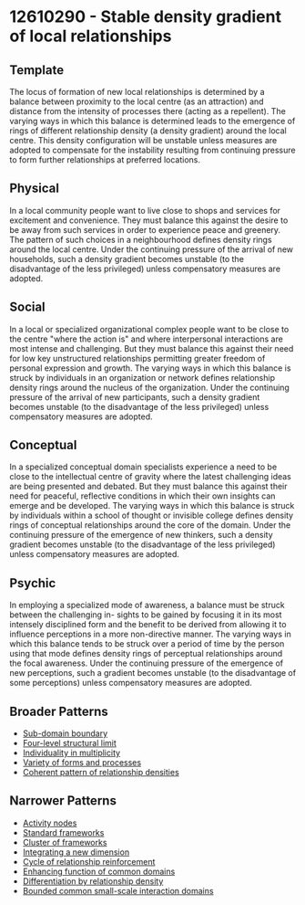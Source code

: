 # 12610290 - Stable density gradient of local relationships

## Template

The locus of formation of new local relationships is determined by a balance between proximity to the local centre (as an attraction) and distance from the intensity of processes there (acting as a repellent). The varying ways in which this balance is determined leads to the emergence of rings of different relationship density (a density gradient) around the local centre. This density configuration will be unstable unless measures are adopted to compensate for the instability resulting from continuing pressure to form further relationships at preferred locations.

## Physical

In a local community people want to live close to shops and services for excitement and convenience. They must balance this against the desire to be away from such services in order to experience peace and greenery. The pattern of such choices in a neighbourhood defines density rings around the local centre. Under the continuing pressure of the arrival of new households, such a density gradient becomes unstable (to the disadvantage of the less privileged) unless compensatory measures are adopted.

## Social

In a local or specialized organizational complex people want to be close to the centre "where the action is" and where interpersonal interactions are most intense and challenging. But they must balance this against their need for low key unstructured relationships permitting greater freedom of personal expression and growth. The varying ways in which this balance is struck by individuals in an organization or network defines relationship density rings around the nucleus of the organization. Under the continuing pressure of the arrival of new participants, such a density gradient becomes unstable (to the disadvantage of the less privileged) unless compensatory measures are adopted.

## Conceptual

In a specialized conceptual domain specialists experience a need to be close to the intellectual centre of gravity where the latest challenging ideas are being presented and debated. But they must balance this against their need for peaceful, reflective conditions in which their own insights can emerge and be developed. The varying ways in which this balance is struck by individuals within a school of thought or invisible college defines density rings of conceptual relationships around the core of the domain. Under the continuing pressure of the emergence of new thinkers, such a density gradient becomes unstable (to the disadvantage of the less privileged) unless compensatory measures are adopted.

## Psychic

In employing a specialized mode of awareness, a balance must be struck between the challenging in- sights to be gained by focusing it in its most intensely disciplined form and the benefit to be derived from allowing it to influence perceptions in a more non-directive manner. The varying ways in which this balance tends to be struck over a period of time by the person using that mode defines density rings of perceptual relationships around the focal awareness. Under the continuing pressure of the emergence of new perceptions, such a gradient becomes unstable (to the disadvantage of some perceptions) unless compensatory measures are adopted.

## Broader Patterns

- [Sub-domain boundary](12610130)
- [Four-level structural limit](12610210)
- [Individuality in multiplicity](12610120)
- [Variety of forms and processes](12610080)
- [Coherent pattern of relationship densities](12610280)

## Narrower Patterns

- [Activity nodes](12610300)
- [Standard frameworks](12610380)
- [Cluster of frameworks](12610370)
- [Integrating a new dimension](12610390)
- [Cycle of relationship reinforcement](12610310)
- [Enhancing function of common domains](12611230)
- [Differentiation by relationship density](12610360)
- [Bounded common small-scale interaction domains](12610610)
